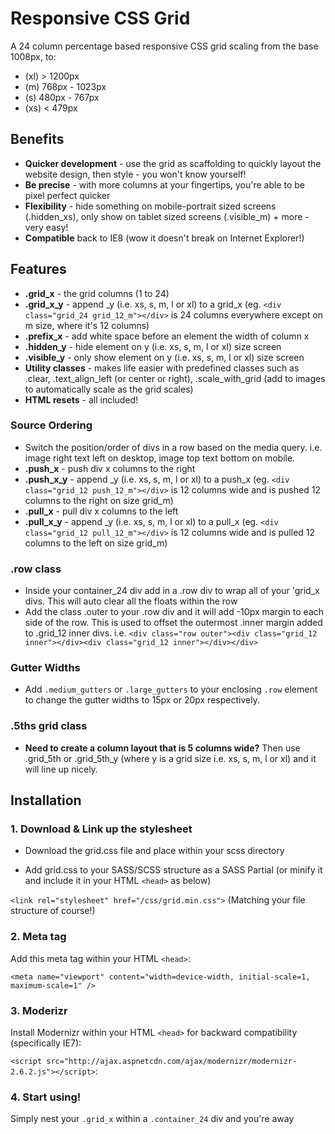 # Responsive CSS Grid

A 24 column percentage based responsive CSS grid scaling from the base 1008px, to:
- (xl) > 1200px
- (m) 768px - 1023px
- (s) 480px - 767px
- (xs) < 479px

## Benefits
- **Quicker development** - use the grid as scaffolding to quickly layout the website design, then style - you won't know yourself!
- **Be precise** - with more columns at your fingertips, you're able to be pixel perfect quicker
- **Flexibility** - hide something on mobile-portrait sized screens (.hidden_xs), only show on tablet sized screens (.visible_m) + more - very easy!
- **Compatible** back to IE8 (wow it doesn't break on Internet Explorer!)

## Features
- **.grid_x** - the grid columns (1 to 24)
- **.grid_x_y** - append _y (i.e. xs, s, m, l or xl) to a grid_x (eg. `<div class="grid_24 grid_12_m"></div>` is 24 columns everywhere except on m size, where it's 12 columns)
- **.prefix_x** - add white space before an element the width of column x
- **.hidden_y** - hide element on y (i.e. xs, s, m, l or xl) size screen
- **.visible_y** - only show element on y (i.e. xs, s, m, l or xl) size screen
- **Utility classes** - makes life easier with predefined classes such as .clear, .text_align_left (or center or right), .scale_with_grid (add to images to automatically scale as the grid scales)
- **HTML resets** - all included!

### Source Ordering
- Switch the position/order of divs in a row based on the media query. i.e. image right text left on desktop, image top text bottom on mobile.
- **.push_x** - push div x columns to the right
- **.push_x_y** - append _y (i.e. xs, s, m, l or xl) to a push_x (eg. `<div class="grid_12 push_12_m"></div>` is 12 columns wide and is pushed 12 columns to the right on size grid_m)
- **.pull_x** - pull div x columns to the left
- **.pull_x_y** - append _y (i.e. xs, s, m, l or xl) to a pull_x (eg. `<div class="grid_12 pull_12_m"></div>` is 12 columns wide and is pulled 12 columns to the left on size grid_m)

### .row class
- Inside your container_24 div add in a .row div to wrap all of your 'grid_x divs. This will auto clear all the floats within the row
- Add the class .outer to your .row div and it will add -10px margin to each side of the row. This is used to offset the outermost .inner margin added to .grid_12 inner divs. i.e. `<div class="row outer"><div class="grid_12 inner"></div><div class="grid_12 inner"></div></div>`

### Gutter Widths
- Add `.medium_gutters` or `.large_gutters` to your enclosing `.row` element to change the gutter widths to 15px or 20px respectively.

### .5ths grid class
- **Need to create a column layout that is 5 columns wide?** Then use .grid_5th or .grid_5th_y (where y is a grid size i.e. xs, s, m, l or xl) and it will line up nicely.

## Installation

### 1. Download & Link up the stylesheet

- Download the grid.css file and place within your scss directory

- Add grid.css to your SASS/SCSS structure as a SASS Partial (or minify it and include it in your HTML `<head>` as below) 

`<link rel="stylesheet" href="/css/grid.min.css">` (Matching your file structure of course!)

### 2. Meta tag

Add this meta tag within your HTML `<head>`:

`<meta name="viewport" content="width=device-width, initial-scale=1, maximum-scale=1" />`

### 3. Moderizr

Install Modernizr within your HTML `<head>` for backward compatibility (specifically IE7):

`<script src="http://ajax.aspnetcdn.com/ajax/modernizr/modernizr-2.6.2.js"></script>`:

### 4. Start using!

Simply nest your `.grid_x` within a `.container_24` div and you're away
